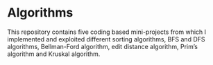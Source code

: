 # Algorithms
This repository contains five coding based mini-projects from which I implemented and exploited different sorting algorithms, BFS and DFS algorithms, Bellman-Ford algorithm, edit distance algorithm, Prim’s algorithm and Kruskal algorithm. 
